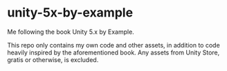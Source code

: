 # unity-5x-by-example

Me following the book Unity 5.x by Example.

This repo only contains my own code and other assets, in addition to code heavily inspired by the aforementioned book. Any assets from Unity Store, gratis or otherwise, is excluded.
